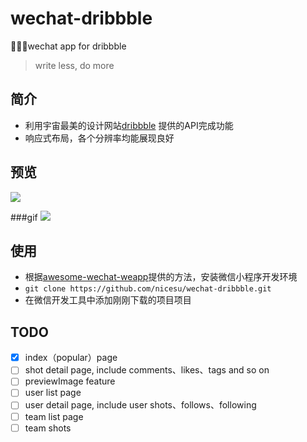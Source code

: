# wechat-dribbble
🍁🌱🌿wechat app for dribbble

> write less, do more 

## 简介
 - 利用宇宙最美的设计网站[dribbble](https://dribbble.com/shots) 提供的API完成功能
 - 响应式布局，各个分辨率均能展现良好

## 预览

![](http://i1.piimg.com/567571/2c16e38de8cf07bb.png)

###gif
![](http://i1.piimg.com/567571/3675160510860bb3.gif)

## 使用
 - 根据[awesome-wechat-weapp](https://github.com/Aufree/awesome-wechat-weapp)提供的方法，安装微信小程序开发环境
 - `git clone https://github.com/nicesu/wechat-dribbble.git`
 - 在微信开发工具中添加刚刚下载的项目项目
 
## TODO
- [x] index（popular）page
- [ ] shot detail page, include comments、likes、tags and so on
- [ ] previewImage feature
- [ ] user list page
- [ ] user detail page, include user shots、follows、following
- [ ] team list page
- [ ] team shots
